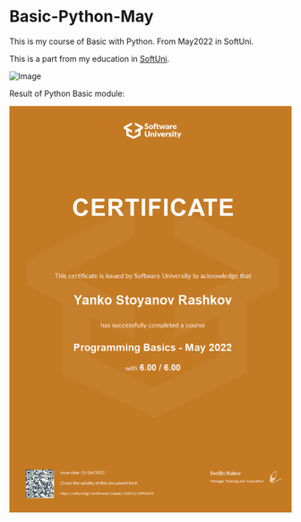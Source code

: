 # Basic-Python-May

This is my course of Basic with Python. From May2022 in SoftUni.

This is a part from my education in [SoftUni](https://about.softuni.bg/). 

<img alt='Image' width="300px" src="https://softuni.bg/Content/images/open-graph/university-default-og.png"/>


Result of Python Basic module:

![img.png](img.png)